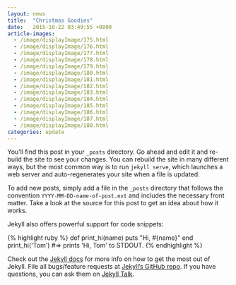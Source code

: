 ```yaml
---
layout: news
title:  "Christmas Goodies"
date:   2015-10-22 03:49:55 +0800
article-images:
  - /image/displayImage/175.html
  - /image/displayImage/176.html
  - /image/displayImage/177.html
  - /image/displayImage/178.html
  - /image/displayImage/179.html
  - /image/displayImage/180.html
  - /image/displayImage/181.html
  - /image/displayImage/182.html
  - /image/displayImage/183.html
  - /image/displayImage/184.html
  - /image/displayImage/185.html
  - /image/displayImage/186.html
  - /image/displayImage/187.html
  - /image/displayImage/188.html
categories: update
---
```

You’ll find this post in your `_posts` directory. Go ahead and edit it and re-build the site to see your changes. You can rebuild the site in many different ways, but the most common way is to run `jekyll serve`, which launches a web server and auto-regenerates your site when a file is updated.

To add new posts, simply add a file in the `_posts` directory that follows the convention `YYYY-MM-DD-name-of-post.ext` and includes the necessary front matter. Take a look at the source for this post to get an idea about how it works.

Jekyll also offers powerful support for code snippets:

{% highlight ruby %}
def print_hi(name)
  puts "Hi, #{name}"
end
print_hi('Tom')
#=> prints 'Hi, Tom' to STDOUT.
{% endhighlight %}

Check out the [Jekyll docs][jekyll-docs] for more info on how to get the most out of Jekyll. File all bugs/feature requests at [Jekyll’s GitHub repo][jekyll-gh]. If you have questions, you can ask them on [Jekyll Talk][jekyll-talk].

[jekyll-docs]: http://jekyllrb.com/docs/home
[jekyll-gh]:   https://github.com/jekyll/jekyll
[jekyll-talk]: https://talk.jekyllrb.com/
